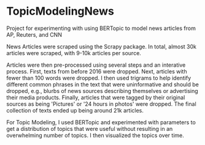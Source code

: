 # TopicModelingNews
Project for experimenting with using BERTopic to model news articles from AP, Reuters, and CNN 


News Articles were scraped using the Scrapy package. In total, almost 30k articles were scraped, with 9-10k articles per source. 

Articles were then pre-processed using several steps and an interative process. First, texts from before 2016 were dropped. Next, articles with fewer than 100 words were dropped. I then used trigrams to help identify different common phrases in the text that were uninformative and should be dropped, e.g., blurbs of news sources describing themselves or advertising their media products. Finally, articles that were tagged by their original sources as being 'Pictures' or '24 hours in photos' were dropped. The final collection of texts ended up being around 21k articles. 

For Topic Modeling, I used BERTopic and experimented with parameters to get a distribution of topics that were useful without resulting in an overwhelming number of topics. I then visualized the topics over time. 

